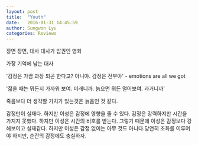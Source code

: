 ```yaml
---
layout: post
title:  "Youth"
date:   2016-01-31 14:45:59
author: Sungwon Lyu
categories: Reviews
---
```

장면 장면, 대사 대사가 압권인 영화

가장 기억에 남는 대사

'감정은 가끔 과장 되곤 한다고? 아니야. 감정은 전부야' - emotions are all we got

'젊을 때는 뭐든지 가까워 보여. 미래니까. 늙으면 뭐든 멀어보여. 과거니까'

 죽음보다 더 생각할 가치가 있는것은 늙음인 것 같다. 

 감정만이 실재다. 하지만 이성은 감정에 영향을 줄 수 있다. 감정은 강력하지만 시간을 가지지 못했다. 하지만 이성은 시간의 비호를 받는다. 그렇기 때문에 이성은 감정보다 강해보이고 실재같다. 하지만 이성은 감정 없이는 아무 것도 아니다.당연히 조화를 이루어야 하지만, 순간의 감정에도 충실하자.

